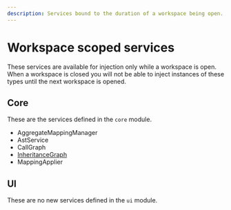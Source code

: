 ```yaml
---
description: Services bound to the duration of a workspace being open.
---
```


# Workspace scoped services

These services are available for injection only while a workspace is open. When a workspace is closed you will not be able to inject instances of these types until the next workspace is opened.

## Core

These are the services defined in the `core` module.&#x20;

* AggregateMappingManager
* AstService
* CallGraph
* [InheritanceGraph](inheritancegraph.md)
* MappingApplier

## UI

These are no new services defined in the `ui` module.


